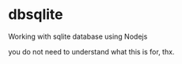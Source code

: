 # dbsqlite
Working with sqlite database using Nodejs

you do not need to understand what this is for, thx. 
